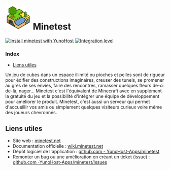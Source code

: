 # <img src="/images/minetest_logo.svg" height="80px" alt="logo de minetest"> Minetest

[![Install minetest with YunoHost](https://install-app.yunohost.org/install-with-yunohost.png)](https://install-app.yunohost.org/?app=minetest) [![Integration level](https://dash.yunohost.org/integration/minetest.svg)](https://dash.yunohost.org/appci/app/minetest)

### Index

- [Liens utiles](#liens-utiles)

Un jeu de cubes dans un espace illimité ou pioches et pelles sont de rigueur pour édifier des constructions imaginaires, creuser des tunels, se promener au grès de ses envies, faire des rencontres, ramasser quelques fleurs de-ci de-là, nager...
Minetest c'est l'équivalent de Minecraft avec en supplément la gratuité du jeu et la possibilité d'intégrer une équipe de développement pour améliorer le produit.
Minetest, c'est aussi un serveur qui permet d'accueillir vos amis ou simplement quelques visiteurs curieux voire même des joueurs chevronnés.

## Liens utiles

+ Site web : [minetest.net](https://www.minetest.net/)
+ Documentation officielle : [wiki.minetest.net](https://wiki.minetest.net)
+ Dépôt logiciel de l'application : [github.com - YunoHost-Apps/minetest](https://github.com/YunoHost-Apps/minetest_ynh)
+ Remonter un bug ou une amélioration en créant un ticket (issue) : [github.com -YunoHost-Apps/minetest/issues](https://github.com/YunoHost-Apps/minetest_ynh/issues)

